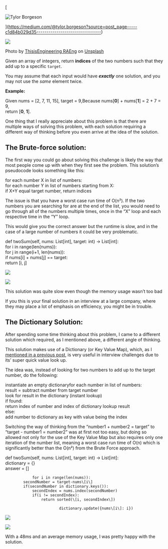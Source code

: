 [

![Tylor Borgeson](https://miro.medium.com/fit/c/96/96/2*yPQ43Px-go0EQ_XxuTbVkg.jpeg)

](https://medium.com/@tylor.borgeson?source=post_page-----c1d84b029d35--------------------------------)

![](https://miro.medium.com/max/1400/1*ETTIDamOmYZ7u7YjJvGuFA.jpeg)

Photo by [ThisisEngineering RAEng](https://unsplash.com/@thisisengineering?utm_source=unsplash&utm_medium=referral&utm_content=creditCopyText) on [Unsplash](https://unsplash.com/s/photos/whiteboard?utm_source=unsplash&utm_medium=referral&utm_content=creditCopyText)

Given an array of integers, return **indices** of the two numbers such that they add up to a specific `target`.

You may assume that each input would have **_exactly_** one solution, and you may not use the _same_ element twice.

**Example:**

Given nums = \[2, 7, 11, 15\], target = 9,Because nums\[**0**\] + nums\[**1**\] = 2 + 7 = 9,  
return \[**0**, **1**\].

One thing that I really appreciate about this problem is that there are multiple ways of solving this problem, with each solution requiring a different way of thinking before you even arrive at the idea of the solution.

## The Brute-force solution:

The first way you could go about solving this challenge is likely the way that most people come up with when they first see the problem. This solution’s pseudocode looks something like this:

for each number X in list of numbers:  
 for each number Y in list of numbers starting from X:  
 if X+Y equal target number, return indices

The issue is that you have a worst case run time of O(n²). If the two numbers you are searching for are at the end of the list, you would need to go through all of the numbers multiple times, once in the “X” loop and each respective time in the “Y” loop.

This would give you the correct answer but the runtime is slow, and in the case of a large number of numbers it could be very problematic.

def twoSum(self, nums: List\[int\], target: int) -> List\[int\]:  
 for i in range(len(nums)):  
 for j in range(i+1, len(nums)):  
 if nums\[i\] + nums\[j\] == target:  
 return \[i, j\]

![](https://miro.medium.com/max/60/1*yAjKjrwEN5TvciGpBINZSA.png?q=20)

![](https://miro.medium.com/max/1400/1*yAjKjrwEN5TvciGpBINZSA.png)

This solution was quite slow even though the memory usage wasn’t too bad

If you this is your final solution in an interview at a large company, where they may place a lot of emphasis on efficiency, you might be in trouble.

## The Dictionary Solution:

After spending some time thinking about this problem, I came to a different solution which required, as I mentioned above, a different angle of thinking.

This solution makes use of a Dictionary (or Key Value Map), which, as I [mentioned in a previous post](https://levelup.gitconnected.com/valid-parentheses-interview-problem-in-python3-f98fb99c9cf?source=friends_link&sk=bab7bcf161a856966dd7f9ba951ca5a5), is very useful in interview challenges due to its’ super quick value look up.

The idea was, instead of looking for two numbers to add up to the target number, do the following:

instantiate an empty dictionaryfor each number in list of numbers:  
 result = subtract number from target number  
 look for result in the dictionary (instant lookup)  
 if found:  
 return index of number and index of dictionary lookup result  
 else:  
 add number to dictionary as key with value being the index

Switching the way of thinking from the “number1 + number2 = target” to “target - number1 = number2” was at first not too easy, but doing so allowed not only for the use of the Key Value Map but also requires only one iteration of the number list, meaning a worst case run time of O(n) which is significantly better than the O(n²) from the Brute Force approach.

def twoSum(self, nums: List\[int\], target: int) -> List\[int\]:  
 dictionary = {}  
 answer = \[\]

                for i in range(len(nums)):
            secondNumber = target-nums\[i\]
            if(secondNumber in dictionary.keys()):
                secondIndex = nums.index(secondNumber)
                if(i != secondIndex):
                    return sorted(\[i, secondIndex\])

                            dictionary.update({nums\[i\]: i})

![](https://miro.medium.com/max/60/1*2IRll46NMBaFpgam1Ygb4A.png?q=20)

![](https://miro.medium.com/max/1400/1*2IRll46NMBaFpgam1Ygb4A.png)

With a 48ms and an average memory usage, I was pretty happy with the solution.
